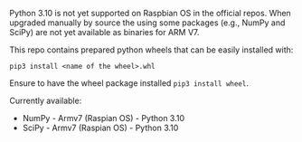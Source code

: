 Python 3.10 is not yet supported on Raspbian OS in the official repos.
When upgraded manually by source the using some packages (e.g., NumPy and SciPy)
are not yet available as binaries for ARM V7.

This repo contains prepared python wheels that can be easily installed with:
```
pip3 install <name of the wheel>.whl
```

Ensure to have the wheel package installed `pip3 install wheel`.

Currently available:
* NumPy - Armv7 (Raspian OS) - Python 3.10
* SciPy - Armv7 (Raspian OS) - Python 3.10

